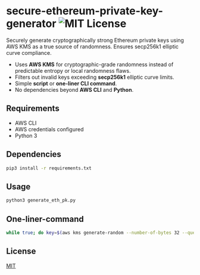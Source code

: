 # secure-ethereum-private-key-generator ![MIT License](https://img.shields.io/badge/license-MIT-blue.svg)
Securely generate cryptographically strong Ethereum private keys using AWS KMS as a true source of randomness. Ensures secp256k1 elliptic curve compliance.

- Uses **AWS KMS** for cryptographic-grade randomness instead of predictable entropy or local randomness flaws.
- Filters out invalid keys exceeding **secp256k1** elliptic curve limits.
- Simple **script** or **one-liner CLI command**.
- No dependencies beyond **AWS CLI** and **Python**.

## Requirements
- AWS CLI
- AWS credentials configured
- Python 3

## Dependencies
```sh
pip3 install -r requirements.txt
```

## Usage
```sh
python3 generate_eth_pk.py
```

## One-liner-command
```sh
while true; do key=$(aws kms generate-random --number-of-bytes 32 --query "Plaintext" --output text | base64 --decode | xxd -p -c 32); python3 -c "import sys; k=int(sys.argv[1], 16); exit(0 if 1 <= k < 0xFFFFFFFFFFFFFFFFFFFFFFFFFFFFFFFEBAAEDCE6AF48A03BBFD25E8CD0364141 else 1)" "$key" && echo "Private Key: 0x$key" && break; done
```

## License
[MIT](https://github.com/mattiascaricato/secure-ethereum-private-key-generator/blob/main/LICENSE)
